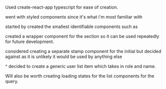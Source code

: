 

Used create-react-app typescript for ease of creation.

went with styled components since it's what i'm most familiar with 

started by created the smallest identifiable components such as 




created a wrapper component for the section so it can be used repeatedly for future development. 

considered creating  a separate stamp component for the initial
but decided against as it is unlikely it would be used by anything else

^ decided to create a generic user list item which takes in role and name.

Will also be worth creating loading states for the list components for the query.